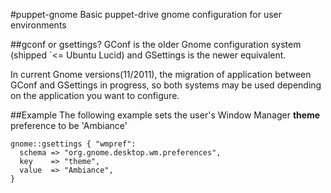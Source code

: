 #puppet-gnome
Basic puppet-drive gnome configuration for user environments

##gconf or gsettings?
GConf is the older Gnome configuration system (shipped `<= Ubuntu Lucid) and
GSettings is the newer equivalent.

In current Gnome versions(11/2011), the migration of application between GConf
and GSettings in progress, so both systems may be used depending on the
application you want to configure.

##Example
The following example sets the user's Window Manager **theme** preference
to be 'Ambiance'
```
gnome::gsettings { "wmpref":
  schema => "org.gnome.desktop.wm.preferences",
  key    => "theme",
  value  => "Ambiance",
}
```
